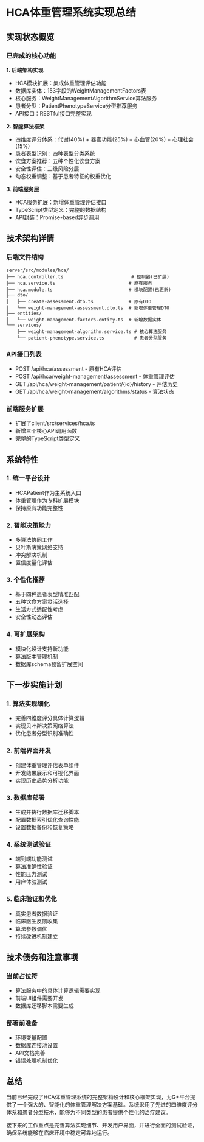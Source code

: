 # HCA体重管理系统实现总结

## 实现状态概览

### 已完成的核心功能

**1. 后端架构实现**
- HCA模块扩展：集成体重管理评估功能
- 数据库实体：153字段的WeightManagementFactors表
- 核心服务：WeightManagementAlgorithmService算法服务
- 患者分型：PatientPhenotypeService分型推荐服务
- API接口：RESTful接口完整实现

**2. 智能算法框架**
- 四维度评分体系：代谢(40%) + 器官功能(25%) + 心血管(20%) + 心理社会(15%)
- 患者表型识别：四种表型分类系统
- 饮食方案推荐：五种个性化饮食方案
- 安全性评估：三级风险分层
- 动态权重调整：基于患者特征的权重优化

**3. 前端服务层**
- HCA服务扩展：新增体重管理评估接口
- TypeScript类型定义：完整的数据结构
- API封装：Promise-based异步调用

## 技术架构详情

### 后端文件结构
```
server/src/modules/hca/
├── hca.controller.ts                         # 控制器(已扩展)
├── hca.service.ts                           # 原有服务
├── hca.module.ts                            # 模块配置(已更新)
├── dto/
│   ├── create-assessment.dto.ts             # 原有DTO
│   └── weight-management-assessment.dto.ts  # 新增体重管理DTO
├── entities/
│   └── weight-management-factors.entity.ts  # 新增数据实体
└── services/
    ├── weight-management-algorithm.service.ts # 核心算法服务
    └── patient-phenotype.service.ts           # 患者分型服务
```

### API接口列表
- POST /api/hca/assessment - 原有HCA评估
- POST /api/hca/weight-management/assessment - 体重管理评估
- GET /api/hca/weight-management/patient/{id}/history - 评估历史
- GET /api/hca/weight-management/algorithms/status - 算法状态

### 前端服务扩展
- 扩展了client/src/services/hca.ts
- 新增三个核心API调用函数
- 完整的TypeScript类型定义

## 系统特性

### 1. 统一平台设计
- HCAPatient作为主系统入口
- 体重管理作为专科扩展模块
- 保持原有功能完整性

### 2. 智能决策能力
- 多算法协同工作
- 贝叶斯决策网络支持
- 冲突解决机制
- 置信度量化评估

### 3. 个性化推荐
- 基于四种患者表型精准匹配
- 五种饮食方案灵活选择
- 生活方式适配性考虑
- 安全性动态评估

### 4. 可扩展架构
- 模块化设计支持新功能
- 算法版本管理机制
- 数据库schema预留扩展空间

## 下一步实施计划

### 1. 算法实现细化
- 完善四维度评分具体计算逻辑
- 实现贝叶斯决策网络算法
- 优化患者分型识别准确性

### 2. 前端界面开发
- 创建体重管理评估表单组件
- 开发结果展示和可视化界面
- 实现历史趋势分析功能

### 3. 数据库部署
- 生成并执行数据库迁移脚本
- 配置数据索引优化查询性能
- 设置数据备份和恢复策略

### 4. 系统测试验证
- 端到端功能测试
- 算法准确性验证
- 性能压力测试
- 用户体验测试

### 5. 临床验证和优化
- 真实患者数据验证
- 临床医生反馈收集
- 算法参数调优
- 持续改进机制建立

## 技术债务和注意事项

### 当前占位符
- 算法服务中的具体计算逻辑需要实现
- 前端UI组件需要开发
- 数据库迁移脚本需要生成

### 部署前准备
- 环境变量配置
- 数据库连接池设置
- API文档完善
- 错误处理机制优化

## 总结

当前已经完成了HCA体重管理系统的完整架构设计和核心框架实现，为G+平台提供了一个强大的、智能化的体重管理解决方案基础。系统采用了先进的四维度评分体系和患者分型技术，能够为不同类型的患者提供个性化的治疗建议。

接下来的工作重点是完善算法实现细节、开发用户界面，并进行全面的测试验证，确保系统能够在临床环境中稳定可靠地运行。